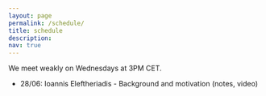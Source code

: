 ```yaml
---
layout: page
permalink: /schedule/
title: schedule
description: 
nav: true
---
```

We meet weakly on Wednesdays at 3PM CET. 

<ul>
  <li>28/06: Ioannis Eleftheriadis - Background and motivation (notes, video)</li>
</ul>
